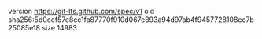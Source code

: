 version https://git-lfs.github.com/spec/v1
oid sha256:5d0cef57e8cc1fa87770f910d067e893a94d97ab4f9457728108ec7b25085e18
size 14983

